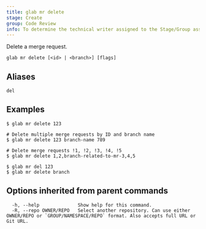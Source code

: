 ```yaml
---
title: glab mr delete
stage: Create
group: Code Review
info: To determine the technical writer assigned to the Stage/Group associated with this page, see https://about.gitlab.com/handbook/product/ux/technical-writing/#assignments
---
```


<!--
This documentation is auto generated by a script.
Please do not edit this file directly. Run `make gen-docs` instead.
-->

Delete a merge request.

```plaintext
glab mr delete [<id> | <branch>] [flags]
```

## Aliases

```plaintext
del
```

## Examples

```console
$ glab mr delete 123

# Delete multiple merge requests by ID and branch name
$ glab mr delete 123 branch-name 789

# Delete merge requests !1, !2, !3, !4, !5
$ glab mr delete 1,2,branch-related-to-mr-3,4,5

$ glab mr del 123
$ glab mr delete branch

```

## Options inherited from parent commands

```plaintext
  -h, --help              Show help for this command.
  -R, --repo OWNER/REPO   Select another repository. Can use either OWNER/REPO or `GROUP/NAMESPACE/REPO` format. Also accepts full URL or Git URL.
```
